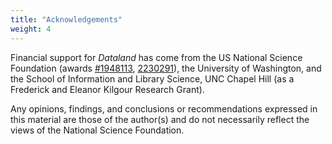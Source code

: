 ```yaml
---
title: "Acknowledgements"
weight: 4
---
```


Financial support for _Dataland_ has come from the US National Science Foundation (awards [#1948113](https://www.nsf.gov/awardsearch/showAward?AWD_ID=1948113), [2230291](https://www.nsf.gov/awardsearch/showAward?AWD_ID=2230291)), the University of Washington, and the School of Information and Library Science, UNC Chapel Hill (as a Frederick and Eleanor Kilgour Research Grant).

Any opinions, findings, and conclusions or recommendations expressed in this material are those of the author(s) and do not necessarily reflect the views of the National Science Foundation.